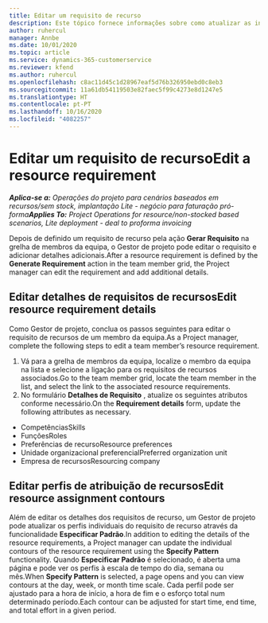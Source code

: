```yaml
---
title: Editar um requisito de recurso
description: Este tópico fornece informações sobre como atualizar as informações de requisitos de recursos.
author: ruhercul
manager: Annbe
ms.date: 10/01/2020
ms.topic: article
ms.service: dynamics-365-customerservice
ms.reviewer: kfend
ms.author: ruhercul
ms.openlocfilehash: c8ac11d45c1d28967eaf5d76b326950ebd0c8eb3
ms.sourcegitcommit: 11a61db54119503e82faec5f99c4273e8d1247e5
ms.translationtype: HT
ms.contentlocale: pt-PT
ms.lasthandoff: 10/16/2020
ms.locfileid: "4082257"
---
```

# <a name="edit-a-resource-requirement"></a><span data-ttu-id="e4850-103">Editar um requisito de recurso</span><span class="sxs-lookup"><span data-stu-id="e4850-103">Edit a resource requirement</span></span>

<span data-ttu-id="e4850-104">_**Aplica-se a:** Operações do projeto para cenários baseados em recursos/sem stock, implantação Lite - negócio para faturação pró-forma_</span><span class="sxs-lookup"><span data-stu-id="e4850-104">_**Applies To:** Project Operations for resource/non-stocked based scenarios, Lite deployment - deal to proforma invoicing_</span></span>

<span data-ttu-id="e4850-105">Depois de definido um requisito de recurso pela ação **Gerar Requisito** na grelha de membros da equipa, o Gestor de projeto pode editar o requisito e adicionar detalhes adicionais.</span><span class="sxs-lookup"><span data-stu-id="e4850-105">After a resource requirement is defined by the **Generate Requirement** action in the team member grid, the Project manager can edit the requirement and add additional details.</span></span>

## <a name="edit-resource-requirement-details"></a><span data-ttu-id="e4850-106">Editar detalhes de requisitos de recursos</span><span class="sxs-lookup"><span data-stu-id="e4850-106">Edit resource requirement details</span></span>

<span data-ttu-id="e4850-107">Como Gestor de projeto, conclua os passos seguintes para editar o requisito de recursos de um membro da equipa.</span><span class="sxs-lookup"><span data-stu-id="e4850-107">As a Project manager, complete the following steps to edit a team member’s resource requirement.</span></span>

1. <span data-ttu-id="e4850-108">Vá para a grelha de membros da equipa, localize o membro da equipa na lista e selecione a ligação para os requisitos de recursos associados.</span><span class="sxs-lookup"><span data-stu-id="e4850-108">Go to the team member grid, locate the team member in the list, and select the link to the associated resource requirements.</span></span>
2. <span data-ttu-id="e4850-109">No formulário **Detalhes de Requisito** , atualize os seguintes atributos conforme necessário.</span><span class="sxs-lookup"><span data-stu-id="e4850-109">On the **Requirement details** form, update the following attributes as necessary.</span></span>

- <span data-ttu-id="e4850-110">Competências</span><span class="sxs-lookup"><span data-stu-id="e4850-110">Skills</span></span>
- <span data-ttu-id="e4850-111">Funções</span><span class="sxs-lookup"><span data-stu-id="e4850-111">Roles</span></span>
- <span data-ttu-id="e4850-112">Preferências de recurso</span><span class="sxs-lookup"><span data-stu-id="e4850-112">Resource preferences</span></span>
- <span data-ttu-id="e4850-113">Unidade organizacional preferencial</span><span class="sxs-lookup"><span data-stu-id="e4850-113">Preferred organization unit</span></span>
- <span data-ttu-id="e4850-114">Empresa de recursos</span><span class="sxs-lookup"><span data-stu-id="e4850-114">Resourcing company</span></span>

## <a name="edit-resource-assignment-contours"></a><span data-ttu-id="e4850-115">Editar perfis de atribuição de recursos</span><span class="sxs-lookup"><span data-stu-id="e4850-115">Edit resource assignment contours</span></span>

<span data-ttu-id="e4850-116">Além de editar os detalhes dos requisitos de recurso, um Gestor de projeto pode atualizar os perfis individuais do requisito de recurso através da funcionalidade **Especificar Padrão**.</span><span class="sxs-lookup"><span data-stu-id="e4850-116">In addition to editing the details of the resource requirements, a Project manager can update the individual contours of the resource requirement using the **Specify Pattern** functionality.</span></span> <span data-ttu-id="e4850-117">Quando **Especificar Padrão** é selecionado, é aberta uma página e pode ver os perfis à escala de tempo do dia, semana ou mês.</span><span class="sxs-lookup"><span data-stu-id="e4850-117">When **Specify Pattern** is selected, a page opens and you can view contours at the day, week, or month time scale.</span></span> <span data-ttu-id="e4850-118">Cada perfil pode ser ajustado para a hora de início, a hora de fim e o esforço total num determinado período.</span><span class="sxs-lookup"><span data-stu-id="e4850-118">Each contour can be adjusted for start time, end time, and total effort in a given period.</span></span>